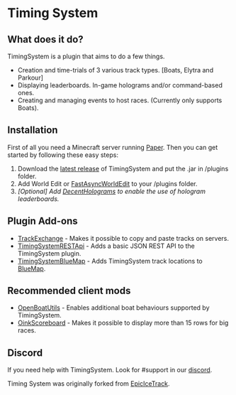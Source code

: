 # Timing System


## What does it do?
TimingSystem is a plugin that aims to do a few things.
* Creation and time-trials of 3 various track types. [Boats, Elytra and Parkour]
* Displaying leaderboards. In-game holograms and/or command-based ones.
* Creating and managing events to host races. (Currently only supports Boats).

## Installation
First of all you need a Minecraft server running [Paper](https://papermc.io). Then you can get started by following these easy steps:

1. Download the [latest release](https://github.com/M2B5/TimingSystem/releases/) of TimingSystem and put the .jar in /plugins folder. 
1. Add World Edit or [FastAsyncWorldEdit](https://www.spigotmc.org/resources/fastasyncworldedit.13932/) to your /plugins folder.
1. _[Optional] Add [DecentHolograms](https://www.spigotmc.org/resources/decentholograms-1-8-1-20-1-papi-support-no-dependencies.96927/) to enable the use of hologram leaderboards._


## Plugin Add-ons
* [TrackExchange](https://github.com/Pigalala/TrackExchange) - Makes it possible to copy and paste tracks on servers.
* [TimingSystemRESTApi](https://github.com/JustBru00/TimingSystemRESTApi) - Adds a basic JSON REST API to the TimingSystem plugin.
* [TimingSystemBlueMap](https://github.com/JustBru00/TimingSystemBlueMap) - Adds TimingSystem track locations to [BlueMap](https://github.com/BlueMap-Minecraft/BlueMap).

## Recommended client mods
* [OpenBoatUtils](https://modrinth.com/mod/openboatutils/versions) - Enables additional boat behaviours supported by TimingSystem.
* [OinkScoreboard](https://github.com/Pigalala/OinkScoreboard) - Makes it possible to display more than 15 rows for big races.

## Discord
If you need help with TimingSystem. Look for #support in our [discord](https://discord.boatlabs.net).

Timing System was originally forked from [EpicIceTrack](https://github.com/JustBru00/NetherCubeParkour).
